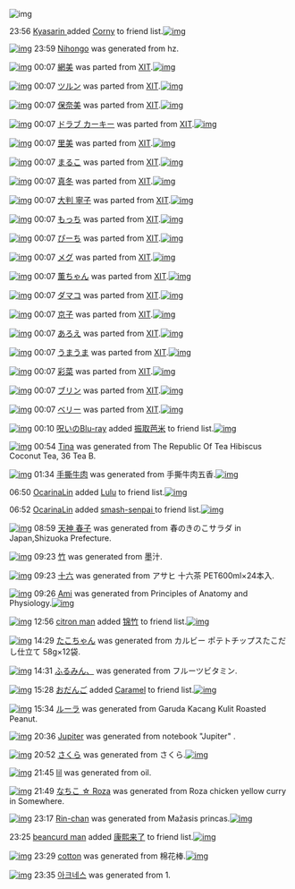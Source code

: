 ![img](http://gdrive-cdn.herokuapp.com/537b65a5bc09f0000721dda7/512px-barcode.png)

23:56 [Kyasarin ](http://www.barcodekanojo.com/user/489980/Kyasarin%20) added [Corny](http://www.barcodekanojo.com/kanojo/2845520/Corny) to friend list.[![img](http://www.deviantsart.com/3149dm5.png)](http://www.barcodekanojo.com/kanojo/2845520/Corny) 

[![img](http://www.deviantsart.com/1ssr0ph.png)](http://www.barcodekanojo.com/kanojo/3193537/Nihongo) 23:59 [Nihongo](http://www.barcodekanojo.com/kanojo/3193537/Nihongo) was generated from hz.

[![img](http://www.deviantsart.com/2al9sil.png)](http://www.barcodekanojo.com/kanojo/2388746/%E7%B6%B2%E7%BE%8E) 00:07 [網美](http://www.barcodekanojo.com/kanojo/2388746/%E7%B6%B2%E7%BE%8E) was parted from [XIT](http://www.barcodekanojo.com/kanojo/2388746/%E7%B6%B2%E7%BE%8E).[![img](http://www.deviantsart.com/815jg6.jpeg)](http://www.barcodekanojo.com/user/209348/XIT) 

[![img](http://www.deviantsart.com/2gd8ack.png)](http://www.barcodekanojo.com/kanojo/641962/%E3%83%84%E3%83%AB%E3%83%B3) 00:07 [ツルン](http://www.barcodekanojo.com/kanojo/641962/%E3%83%84%E3%83%AB%E3%83%B3) was parted from [XIT](http://www.barcodekanojo.com/kanojo/641962/%E3%83%84%E3%83%AB%E3%83%B3).[![img](http://www.deviantsart.com/815jg6.jpeg)](http://www.barcodekanojo.com/user/209348/XIT) 

[![img](http://www.deviantsart.com/3ssjivh.png)](http://www.barcodekanojo.com/kanojo/2516073/%E4%BF%9D%E5%A5%88%E7%BE%8E) 00:07 [保奈美](http://www.barcodekanojo.com/kanojo/2516073/%E4%BF%9D%E5%A5%88%E7%BE%8E) was parted from [XIT](http://www.barcodekanojo.com/kanojo/2516073/%E4%BF%9D%E5%A5%88%E7%BE%8E).[![img](http://www.deviantsart.com/815jg6.jpeg)](http://www.barcodekanojo.com/user/209348/XIT) 

[![img](http://www.deviantsart.com/14cleda.png)](http://www.barcodekanojo.com/kanojo/858048/%E3%83%89%E3%83%A9%E3%83%96%20%E3%82%AB%E3%83%BC%E3%82%AD%E3%83%BC) 00:07 [ドラブ カーキー](http://www.barcodekanojo.com/kanojo/858048/%E3%83%89%E3%83%A9%E3%83%96%20%E3%82%AB%E3%83%BC%E3%82%AD%E3%83%BC) was parted from [XIT](http://www.barcodekanojo.com/kanojo/858048/%E3%83%89%E3%83%A9%E3%83%96%20%E3%82%AB%E3%83%BC%E3%82%AD%E3%83%BC).[![img](http://www.deviantsart.com/815jg6.jpeg)](http://www.barcodekanojo.com/user/209348/XIT) 

[![img](http://www.deviantsart.com/3bduhq2.png)](http://www.barcodekanojo.com/kanojo/891365/%E9%87%8C%E7%BE%8E) 00:07 [里美](http://www.barcodekanojo.com/kanojo/891365/%E9%87%8C%E7%BE%8E) was parted from [XIT](http://www.barcodekanojo.com/kanojo/891365/%E9%87%8C%E7%BE%8E).[![img](http://www.deviantsart.com/815jg6.jpeg)](http://www.barcodekanojo.com/user/209348/XIT) 

[![img](http://www.deviantsart.com/17ef07r.png)](http://www.barcodekanojo.com/kanojo/443763/%E3%81%BE%E3%82%8B%E3%81%93) 00:07 [まるこ](http://www.barcodekanojo.com/kanojo/443763/%E3%81%BE%E3%82%8B%E3%81%93) was parted from [XIT](http://www.barcodekanojo.com/kanojo/443763/%E3%81%BE%E3%82%8B%E3%81%93).[![img](http://www.deviantsart.com/815jg6.jpeg)](http://www.barcodekanojo.com/user/209348/XIT) 

[![img](http://www.deviantsart.com/118jj5d.png)](http://www.barcodekanojo.com/kanojo/953168/%E7%9C%9F%E5%86%AC) 00:07 [真冬](http://www.barcodekanojo.com/kanojo/953168/%E7%9C%9F%E5%86%AC) was parted from [XIT](http://www.barcodekanojo.com/kanojo/953168/%E7%9C%9F%E5%86%AC).[![img](http://www.deviantsart.com/815jg6.jpeg)](http://www.barcodekanojo.com/user/209348/XIT) 

[![img](http://www.deviantsart.com/1db98aa.png)](http://www.barcodekanojo.com/kanojo/1312243/%E5%A4%A7%E5%88%A4%20%E5%AF%A7%E5%AD%90) 00:07 [大判 寧子](http://www.barcodekanojo.com/kanojo/1312243/%E5%A4%A7%E5%88%A4%20%E5%AF%A7%E5%AD%90) was parted from [XIT](http://www.barcodekanojo.com/kanojo/1312243/%E5%A4%A7%E5%88%A4%20%E5%AF%A7%E5%AD%90).[![img](http://www.deviantsart.com/815jg6.jpeg)](http://www.barcodekanojo.com/user/209348/XIT) 

[![img](http://www.deviantsart.com/3o27co7.png)](http://www.barcodekanojo.com/kanojo/1609087/%E3%82%82%E3%81%A3%E3%81%A1) 00:07 [もっち](http://www.barcodekanojo.com/kanojo/1609087/%E3%82%82%E3%81%A3%E3%81%A1) was parted from [XIT](http://www.barcodekanojo.com/kanojo/1609087/%E3%82%82%E3%81%A3%E3%81%A1).[![img](http://www.deviantsart.com/815jg6.jpeg)](http://www.barcodekanojo.com/user/209348/XIT) 

[![img](http://www.deviantsart.com/1npfnnj.png)](http://www.barcodekanojo.com/kanojo/1667839/%E3%81%B4%E3%83%BC%E3%81%A1) 00:07 [ぴーち](http://www.barcodekanojo.com/kanojo/1667839/%E3%81%B4%E3%83%BC%E3%81%A1) was parted from [XIT](http://www.barcodekanojo.com/kanojo/1667839/%E3%81%B4%E3%83%BC%E3%81%A1).[![img](http://www.deviantsart.com/815jg6.jpeg)](http://www.barcodekanojo.com/user/209348/XIT) 

[![img](http://www.deviantsart.com/2ovul0b.png)](http://www.barcodekanojo.com/kanojo/438208/%E3%83%A1%E3%82%B0) 00:07 [メグ](http://www.barcodekanojo.com/kanojo/438208/%E3%83%A1%E3%82%B0) was parted from [XIT](http://www.barcodekanojo.com/kanojo/438208/%E3%83%A1%E3%82%B0).[![img](http://www.deviantsart.com/815jg6.jpeg)](http://www.barcodekanojo.com/user/209348/XIT) 

[![img](http://www.deviantsart.com/5vn7tg.png)](http://www.barcodekanojo.com/kanojo/1422789/%E8%96%AB%E3%81%A1%E3%82%83%E3%82%93) 00:07 [薫ちゃん](http://www.barcodekanojo.com/kanojo/1422789/%E8%96%AB%E3%81%A1%E3%82%83%E3%82%93) was parted from [XIT](http://www.barcodekanojo.com/kanojo/1422789/%E8%96%AB%E3%81%A1%E3%82%83%E3%82%93).[![img](http://www.deviantsart.com/815jg6.jpeg)](http://www.barcodekanojo.com/user/209348/XIT) 

[![img](http://www.deviantsart.com/2vilpcd.png)](http://www.barcodekanojo.com/kanojo/366317/%E3%83%80%E3%83%9E%E3%82%B3) 00:07 [ダマコ](http://www.barcodekanojo.com/kanojo/366317/%E3%83%80%E3%83%9E%E3%82%B3) was parted from [XIT](http://www.barcodekanojo.com/kanojo/366317/%E3%83%80%E3%83%9E%E3%82%B3).[![img](http://www.deviantsart.com/815jg6.jpeg)](http://www.barcodekanojo.com/user/209348/XIT) 

[![img](http://www.deviantsart.com/1bi34df.png)](http://www.barcodekanojo.com/kanojo/810289/%E4%BA%AC%E5%AD%90) 00:07 [京子](http://www.barcodekanojo.com/kanojo/810289/%E4%BA%AC%E5%AD%90) was parted from [XIT](http://www.barcodekanojo.com/kanojo/810289/%E4%BA%AC%E5%AD%90).[![img](http://www.deviantsart.com/815jg6.jpeg)](http://www.barcodekanojo.com/user/209348/XIT) 

[![img](http://www.deviantsart.com/h1e8va.png)](http://www.barcodekanojo.com/kanojo/2513050/%E3%81%82%E3%82%8D%E3%81%88) 00:07 [あろえ](http://www.barcodekanojo.com/kanojo/2513050/%E3%81%82%E3%82%8D%E3%81%88) was parted from [XIT](http://www.barcodekanojo.com/kanojo/2513050/%E3%81%82%E3%82%8D%E3%81%88).[![img](http://www.deviantsart.com/815jg6.jpeg)](http://www.barcodekanojo.com/user/209348/XIT) 

[![img](http://www.deviantsart.com/17acbtb.png)](http://www.barcodekanojo.com/kanojo/547701/%E3%81%86%E3%81%BE%E3%81%86%E3%81%BE) 00:07 [うまうま](http://www.barcodekanojo.com/kanojo/547701/%E3%81%86%E3%81%BE%E3%81%86%E3%81%BE) was parted from [XIT](http://www.barcodekanojo.com/kanojo/547701/%E3%81%86%E3%81%BE%E3%81%86%E3%81%BE).[![img](http://www.deviantsart.com/815jg6.jpeg)](http://www.barcodekanojo.com/user/209348/XIT) 

[![img](http://www.deviantsart.com/334j4tq.png)](http://www.barcodekanojo.com/kanojo/1739880/%E5%BD%A9%E8%8F%9C) 00:07 [彩菜](http://www.barcodekanojo.com/kanojo/1739880/%E5%BD%A9%E8%8F%9C) was parted from [XIT](http://www.barcodekanojo.com/kanojo/1739880/%E5%BD%A9%E8%8F%9C).[![img](http://www.deviantsart.com/815jg6.jpeg)](http://www.barcodekanojo.com/user/209348/XIT) 

[![img](http://www.deviantsart.com/3jifl1n.png)](http://www.barcodekanojo.com/kanojo/350510/%E3%83%96%E3%83%AA%E3%83%B3) 00:07 [ブリン](http://www.barcodekanojo.com/kanojo/350510/%E3%83%96%E3%83%AA%E3%83%B3) was parted from [XIT](http://www.barcodekanojo.com/kanojo/350510/%E3%83%96%E3%83%AA%E3%83%B3).[![img](http://www.deviantsart.com/815jg6.jpeg)](http://www.barcodekanojo.com/user/209348/XIT) 

[![img](http://www.deviantsart.com/2jl52g5.png)](http://www.barcodekanojo.com/kanojo/307444/%E3%83%99%E3%83%AA%E3%83%BC) 00:07 [ベリー](http://www.barcodekanojo.com/kanojo/307444/%E3%83%99%E3%83%AA%E3%83%BC) was parted from [XIT](http://www.barcodekanojo.com/kanojo/307444/%E3%83%99%E3%83%AA%E3%83%BC).[![img](http://www.deviantsart.com/815jg6.jpeg)](http://www.barcodekanojo.com/user/209348/XIT) 

[![img](http://www.deviantsart.com/p8avmd.jpeg)](http://www.barcodekanojo.com/user/243256/%E5%91%AA%E3%81%84%E3%81%AEBlu-ray) 00:10 [呪いのBlu-ray](http://www.barcodekanojo.com/user/243256/%E5%91%AA%E3%81%84%E3%81%AEBlu-ray) added [振取芭米](http://www.barcodekanojo.com/kanojo/2880735/%E6%8C%AF%E5%8F%96%E8%8A%AD%E7%B1%B3) to friend list.[![img](http://www.deviantsart.com/1t5sq2u.png)](http://www.barcodekanojo.com/kanojo/2880735/%E6%8C%AF%E5%8F%96%E8%8A%AD%E7%B1%B3) 

[![img](http://www.deviantsart.com/6dkm5b.png)](http://www.barcodekanojo.com/kanojo/3193538/Tina) 00:54 [Tina](http://www.barcodekanojo.com/kanojo/3193538/Tina) was generated from The Republic Of Tea Hibiscus Coconut Tea, 36 Tea B.

[![img](http://www.deviantsart.com/2865urh.png)](http://www.barcodekanojo.com/kanojo/3193539/%E6%89%8B%E6%92%95%E7%89%9B%E8%82%89) 01:34 [手撕牛肉](http://www.barcodekanojo.com/kanojo/3193539/%E6%89%8B%E6%92%95%E7%89%9B%E8%82%89) was generated from 手撕牛肉五香.[![img](http://www.deviantsart.com/1h0edh3.jpeg)](http://www.barcodekanojo.com/product_images/barcode/6019348/1426610025/50x50x,PE6,P89,P8B,PE6,P92,P95,PE7,P89,P9B,PE8,P82,P89,PE4,PBA,P94,PE9,PA6,P99.jpg,qw=88,ah=88.pagespeed.ic.e4md6SyAZ4.jpg) 

06:50 [OcarinaLin](http://www.barcodekanojo.com/user/500600/OcarinaLin) added [Lulu](http://www.barcodekanojo.com/kanojo/2608423/Lulu) to friend list.[![img](http://www.deviantsart.com/9nkl09.png)](http://www.barcodekanojo.com/kanojo/2608423/Lulu) 

06:52 [OcarinaLin](http://www.barcodekanojo.com/user/500600/OcarinaLin) added [smash-senpai ](http://www.barcodekanojo.com/kanojo/3148788/smash-senpai%20) to friend list.[![img](http://www.deviantsart.com/1bf3d85.png)](http://www.barcodekanojo.com/kanojo/3148788/smash-senpai%20) 

[![img](http://www.deviantsart.com/3t00mjr.png)](http://www.barcodekanojo.com/kanojo/3193540/%E5%A4%A9%E7%A5%9E%20%E6%98%A5%E5%AD%90) 08:59 [天神 春子](http://www.barcodekanojo.com/kanojo/3193540/%E5%A4%A9%E7%A5%9E%20%E6%98%A5%E5%AD%90) was generated from 春のきのこサラダ in Japan,Shizuoka Prefecture.

[![img](http://www.deviantsart.com/1okfkro.png)](http://www.barcodekanojo.com/kanojo/3193541/%E7%AB%B9) 09:23 [竹](http://www.barcodekanojo.com/kanojo/3193541/%E7%AB%B9) was generated from 墨汁.

[![img](http://www.deviantsart.com/b3k9kj.png)](http://www.barcodekanojo.com/kanojo/3193542/%E5%8D%81%E5%85%AD) 09:23 [十六](http://www.barcodekanojo.com/kanojo/3193542/%E5%8D%81%E5%85%AD) was generated from アサヒ 十六茶 PET600ml×24本入.

[![img](http://www.deviantsart.com/2js6v2k.png)](http://www.barcodekanojo.com/kanojo/3193543/Ami) 09:26 [Ami](http://www.barcodekanojo.com/kanojo/3193543/Ami) was generated from Principles of Anatomy and Physiology.[![img](http://www.deviantsart.com/2mjauil.jpeg)](http://www.barcodekanojo.com/product_images/barcode/6019354/1426638326/Principles%20of%20Anatomy%20and%20Physiology.jpg) 

[![img](http://www.deviantsart.com/1lgmhdr.jpeg)](http://www.barcodekanojo.com/user/446393/citron%20man) 12:56 [citron man](http://www.barcodekanojo.com/user/446393/citron%20man) added [锦竹](http://www.barcodekanojo.com/kanojo/3143504/%E9%94%A6%E7%AB%B9) to friend list.[![img](http://www.deviantsart.com/35eggcc.png)](http://www.barcodekanojo.com/kanojo/3143504/%E9%94%A6%E7%AB%B9) 

[![img](http://www.deviantsart.com/3qmjnbl.png)](http://www.barcodekanojo.com/kanojo/3193544/%E3%81%9F%E3%81%93%E3%81%A1%E3%82%83%E3%82%93) 14:29 [たこちゃん](http://www.barcodekanojo.com/kanojo/3193544/%E3%81%9F%E3%81%93%E3%81%A1%E3%82%83%E3%82%93) was generated from カルビー ポテトチップスたこだし仕立て 58g×12袋.

[![img](http://www.deviantsart.com/3k1nkmr.png)](http://www.barcodekanojo.com/kanojo/3193545/%E3%81%B5%E3%82%8B%E3%81%BF%E3%82%93%E3%80%81) 14:31 [ふるみん、](http://www.barcodekanojo.com/kanojo/3193545/%E3%81%B5%E3%82%8B%E3%81%BF%E3%82%93%E3%80%81) was generated from フルーツビタミン.

[![img](http://www.deviantsart.com/1qjcd6f.jpeg)](http://www.barcodekanojo.com/user/433045/%E3%81%8A%E3%81%A0%E3%82%93%E3%81%94) 15:28 [おだんご](http://www.barcodekanojo.com/user/433045/%E3%81%8A%E3%81%A0%E3%82%93%E3%81%94) added [Caramel](http://www.barcodekanojo.com/kanojo/2551696/Caramel) to friend list.[![img](http://www.deviantsart.com/2001d0d.png)](http://www.barcodekanojo.com/kanojo/2551696/Caramel) 

[![img](http://www.deviantsart.com/2101s00.png)](http://www.barcodekanojo.com/kanojo/3193546/%E3%83%AB%E3%83%BC%E3%83%A9) 15:34 [ルーラ](http://www.barcodekanojo.com/kanojo/3193546/%E3%83%AB%E3%83%BC%E3%83%A9) was generated from Garuda Kacang Kulit Roasted Peanut.

[![img](http://www.deviantsart.com/3plc4oe.png)](http://www.barcodekanojo.com/kanojo/3193547/Jupiter) 20:36 [Jupiter](http://www.barcodekanojo.com/kanojo/3193547/Jupiter) was generated from notebook "Jupiter" .

[![img](http://www.deviantsart.com/3q58oln.png)](http://www.barcodekanojo.com/kanojo/3193548/%E3%81%95%E3%81%8F%E3%82%89) 20:52 [さくら](http://www.barcodekanojo.com/kanojo/3193548/%E3%81%95%E3%81%8F%E3%82%89) was generated from さくら.[![img](http://www.deviantsart.com/3e4vkuf.jpeg)](http://www.barcodekanojo.com/product_images/barcode/3732054/1426679496/%E3%81%95%E3%81%8F%E3%82%89.jpg) 

[![img](http://www.deviantsart.com/1n61ctp.png)](http://www.barcodekanojo.com/kanojo/3193549/lil) 21:45 [lil](http://www.barcodekanojo.com/kanojo/3193549/lil) was generated from oil.

[![img](http://www.deviantsart.com/24us87i.png)](http://www.barcodekanojo.com/kanojo/3193550/%E3%81%AA%E3%81%A1%E3%81%93%20%E2%98%86%20Roza) 21:49 [なちこ ☆ Roza](http://www.barcodekanojo.com/kanojo/3193550/%E3%81%AA%E3%81%A1%E3%81%93%20%E2%98%86%20Roza) was generated from Roza chicken yellow curry in Somewhere.

[![img](http://www.deviantsart.com/1ac0iq7.png)](http://www.barcodekanojo.com/kanojo/3193551/Rin-chan) 23:17 [Rin-chan](http://www.barcodekanojo.com/kanojo/3193551/Rin-chan) was generated from Mažasis princas.[![img](http://www.deviantsart.com/2r11m9q.jpeg)](http://www.barcodekanojo.com/product_images/barcode/6019363/1426688175/Ma%C5%BEasis%20princas.jpg) 

23:25 [beancurd man](http://www.barcodekanojo.com/user/500606/beancurd%20man) added [康熙来了](http://www.barcodekanojo.com/kanojo/3080405/%E5%BA%B7%E7%86%99%E6%9D%A5%E4%BA%86) to friend list.[![img](http://www.deviantsart.com/39p9k8n.png)](http://www.barcodekanojo.com/kanojo/3080405/%E5%BA%B7%E7%86%99%E6%9D%A5%E4%BA%86) 

[![img](http://www.deviantsart.com/2qgvvoc.png)](http://www.barcodekanojo.com/kanojo/3193552/cotton) 23:29 [cotton](http://www.barcodekanojo.com/kanojo/3193552/cotton) was generated from 棉花棒.[![img](http://www.deviantsart.com/1266s0t.jpeg)](http://www.barcodekanojo.com/product_images/barcode/6019365/1426688905/%E6%A3%89%E8%8A%B1%E6%A3%92.jpg) 

[![img](http://www.deviantsart.com/3bar7t0.png)](http://www.barcodekanojo.com/kanojo/3193553/%EC%95%84%ED%81%AC%EB%84%A4%EC%8A%A4) 23:35 [아크네스](http://www.barcodekanojo.com/kanojo/3193553/%EC%95%84%ED%81%AC%EB%84%A4%EC%8A%A4) was generated from 1.

